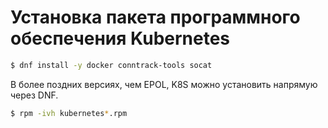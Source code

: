 # Установка пакета программного обеспечения Kubernetes

```bash
$ dnf install -y docker conntrack-tools socat
```

В более поздних версиях, чем EPOL, K8S можно установить напрямую через DNF.

```bash
$ rpm -ivh kubernetes*.rpm
```